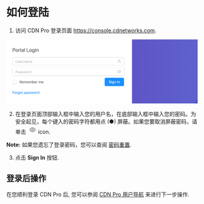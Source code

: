 # 如何登陆

1. 访问 CDN Pro 登录页面 https://console.cdnetworks.com.

<p align=center><img src="/docs/resources/images/accessing-portal/portal-login.png" alt="login page" width="900"></p>

2. 在登录页面顶部输入框中输入您的用户名，在底部输入框中输入您的密码。为安全起见，每个键入的密码字符都用点 (●) 屏蔽。如果您要取消屏蔽密码，请单击 ![null](</docs/resources/images/accessing-portal/eye-icon.png>) icon.

<strong>Note:</strong> 如果您遗忘了登录密码，您可以查阅 [密码重置](</docs/portal/accessing-portal/forgot-password.md>).

3. 点击 **Sign In** 按钮.

## 登录后操作

在您顺利登录 CDN Pro 后, 您可以参阅 [CDN Pro 用户导航](</docs/portal/accessing-portal/navigating-ui.md>) 来进行下一步操作.
